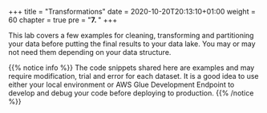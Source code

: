 +++
title = "Transformations"
date = 2020-10-20T20:13:10+01:00
weight = 60
chapter = true
pre = "<b>7. </b>"
+++

This lab covers a few examples for cleaning, transforming and partitioning your data before putting the final results to your data lake. You may or may not need them depending on your data structure.

{{% notice info %}}
The code snippets shared here are examples and may require modification, trial and error for each dataset. It is a good idea to use either your local environment or AWS Glue Development Endpoint to develop and debug your code before deploying to production. 
{{% /notice %}}